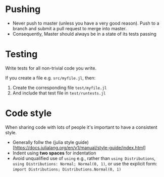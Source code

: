 # Pushing

- Never push to master (unless you have a very good reason).  Push to a branch and submit a pull request to merge into master.
- Consequently, Master should always be in a state of its tests passing

# Testing
Write tests for all non-trivial code you write.

If you create a file e.g. `src/myfile.jl`, then:
1. Create the corresponding file `test/myfile.jl`
2. And include that test file in `test/runtests.jl`

# Code style
When sharing code with lots of people it's important to have a consistent style.

- Generally follw the (julia style guide)[https://docs.julialang.org/en/v1/manual/style-guide/index.html]
- Indent using __two spaces__ for indentation 
- Avoid unqualified use of `using` e.g., rather than `using Distributions`, `using Distributions: Normal; Normal(0, 1)`, or use the explicit form: `import Distributions; Distributions.Normal(0, 1)`


